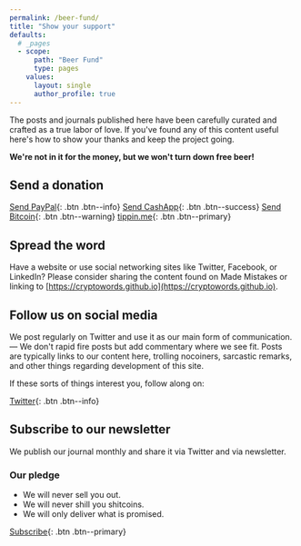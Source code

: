 ```yaml
---
permalink: /beer-fund/
title: "Show your support"
defaults:
  # _pages
  - scope:
      path: "Beer Fund"
      type: pages
    values:
      layout: single
      author_profile: true
---
```


The posts and journals published here have been carefully curated and crafted as a true labor of love. If you've found any of this content useful here's how to show your thanks and keep the project going.

**We're not in it for the money, but we won't turn down free beer!**

## Send a donation

[<i class="fab fa-paypal"></i> Send PayPal](https://www.paypal.me/bucwolfser){: .btn .btn--info} [<i class="fas fa-money-check-alt"></i> Send CashApp](https://cash.app/$joerodgers76){: .btn .btn--success}
[<i class="fab fa-bitcoin"></i> Send Bitcoin](/assets/images/tipjar.png){: .btn .btn--warning} [<i class="fas fa-bolt"></i> tippin.me](https://tippin.me/@_joerodgers){: .btn .btn--primary}

## Spread the word

Have a website or use social networking sites like Twitter, Facebook, or LinkedIn? Please consider sharing the content found on Made Mistakes or linking to [https://cryptowords.github.io](https://cryptowords.github.io).

## Follow us on social media

We post regularly on Twitter and use it as our main form of communication. — We don't rapid fire posts but add commentary where we see fit. Posts are typically links to our content here, trolling nocoiners, sarcastic remarks, and other things regarding development of this site.

If these sorts of things interest you, follow along on:

[<i class="fab fa-twitter"></i> Twitter](https://twitter.com/_cryptowords){: .btn .btn--info}

## Subscribe to our newsletter

We publish our journal monthly and share it via Twitter and via newsletter.

### Our pledge

* <i class="fas fa-check-square"></i> We will never sell you out.
* <i class="fas fa-check-square"></i> We will never shill you shitcoins.
* <i class="fas fa-check-square"></i> We will only deliver what is promised.

[<i class="fab fa-mailchimp"></i> Subscribe](https://mailchi.mp/2731ce628dba/cryptowordsnewsletter){: .btn .btn--primary}